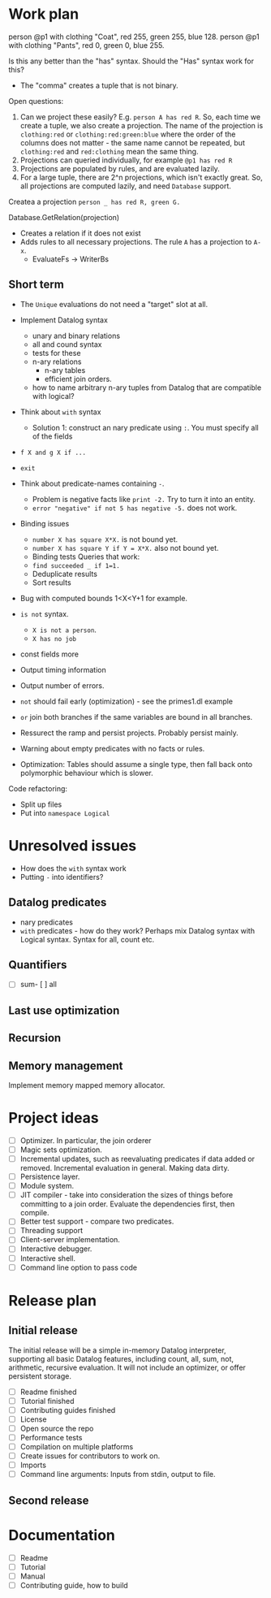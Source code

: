 # Work plan

person @p1 with clothing "Coat", red 255, green 255, blue 128.
person @p1 with clothing "Pants", red 0, green 0, blue 255.

Is this any better than the "has" syntax. Should the "Has" syntax work for this?

- The "comma" creates a tuple that is not binary.

Open questions:
1. Can we project these easily? E.g. `person A has red R`. So, each time we create a tuple, we also create a projection. The name of the projection is `clothing:red` or `clothing:red:green:blue` where the order of the columns does not matter - the same name cannot be repeated, but `clothing:red` and `red:clothing` mean the same thing.
2. Projections can queried individually, for example `@p1 has red R`
3. Projections are populated by rules, and are evaluated lazily.
4. For a large tuple, there are 2^n projections, which isn't exactly great. So, all projections are computed lazily, and need `Database` support.


Createa a projection
`person _ has red R, green G.`



Database.GetRelation(projection)
- Creates a relation if it does not exist
- Adds rules to all necessary projections. The rule `A` has a projection to `A-x`.
  - EvaluateFs -> WriterBs

## Short term
- The `Unique` evaluations do not need a "target" slot at all.
- Implement Datalog syntax
  - unary and binary relations
  - all and cound syntax
  - tests for these
  - n-ary relations
    - n-ary tables
    - efficient join orders.
  - how to name arbitrary n-ary tuples from Datalog that are compatible with logical?
- Think about `with` syntax
  - Solution 1: construct an nary predicate using `:`. You must specify all of the fields
- `f X and g X if ...`
- `exit`
- Think about predicate-names containing `-`.
  - Problem is negative facts like `print -2.` Try to turn it into an entity.
  - `error "negative" if not 5 has negative -5.` does not work.
- Binding issues
  - `number X has square X*X.` is not bound yet.
  - `number X has square Y if Y = X*X.` also not bound yet.
  - Binding tests
Queries that work:
  - `find succeeded _ if 1=1.`
  - Deduplicate results
  - Sort results
- Bug with computed bounds 1<X<Y+1 for example.
- `is not` syntax.
  - `X is not a person`.
  - `X has no job`
- const fields more
- Output timing information
- Output number of errors.
- `not` should fail early (optimization) - see the primes1.dl example
- `or` join both branches if the same variables are bound in all branches.
- Ressurect the ramp and persist projects. Probably persist mainly.

- Warning about empty predicates with no facts or rules.
- Optimization: Tables should assume a single type, then fall back onto polymorphic behaviour which is slower.

Code refactoring:
- Split up files
- Put into `namespace Logical`

# Unresolved issues
- How does the `with` syntax work
- Putting `-` into identifiers?

## Datalog predicates

- nary predicates
- `with` predicates - how do they work?
Perhaps mix Datalog syntax with Logical syntax.
Syntax for all, count etc.

## Quantifiers

- [ ] sum- [ ] all

## Last use optimization

## Recursion

## Memory management

Implement memory mapped memory allocator.

# Project ideas

- [ ] Optimizer. In particular, the join orderer
- [ ] Magic sets optimization.
- [ ] Incremental updates, such as reevaluating predicates if data added or removed. Incremental evaluation in general. Making data dirty.
- [ ] Persistence layer.
- [ ] Module system.
- [ ] JIT compiler - take into consideration the sizes of things before committing to a join order. Evaluate the dependencies first, then compile.
- [ ] Better test support - compare two predicates.
- [ ] Threading support
- [ ] Client-server implementation.
- [ ] Interactive debugger.
- [ ] Interactive shell.
- [ ] Command line option to pass code

# Release plan

## Initial release

The initial release will be a simple in-memory Datalog interpreter, supporting all basic Datalog features, including count, all, sum, not, arithmetic, recursive evaluation. It will not include an optimizer, or offer persistent storage.

 - [ ] Readme finished
 - [ ] Tutorial finished
 - [ ] Contributing guides finished
 - [ ] License
 - [ ] Open source the repo
 - [ ] Performance tests
 - [ ] Compilation on multiple platforms
 - [ ] Create issues for contributors to work on.
 - [ ] Imports
 - [ ] Command line arguments: Inputs from stdin, output to file.

## Second release

# Documentation

- [ ] Readme
- [ ] Tutorial
- [ ] Manual
- [ ] Contributing guide, how to build